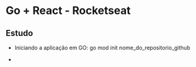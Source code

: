 # Go + React - Rocketseat

## Estudo

- Iniciando a aplicação em GO: go mod init nome_do_repositorio_github

- 
